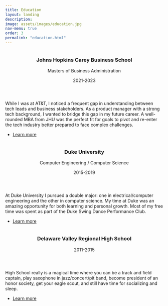 ```yaml
---
title: Education
layout: landing
description: 
image: assets/images/education.jpg
nav-menu: true
order: 3
permalink: "education.html"
---
```


<!-- Main -->
<div id="main">

<!-- Two -->
<section id="two" class="spotlights">
	<section>
		<a href="https://carey.jhu.edu/" target="_blank" rel="noopener noreferrer" class="image">
			<img src="{% link assets/images/carey.png %}" alt="" data-position="center center" />
		</a>
		<div class="content">
			<div class="inner">
				<header class="major">
					<h3>Johns Hopkins Carey Business School</h3>
					<p>Masters of Business Administration</p>
					<p>2021-2023</p>
				</header>
				<p>While I was at AT&T, I noticed a frequent gap in understanding between tech leads and business stakeholders. As a product manager with a strong tech background, I wanted to bridge this gap in my future career. A well-rounded MBA from JHU was the perfect fit for goals to pivot and re-enter the tech industry better prepared to face complex challenges.</p>
				<ul class="actions">
					<li><a href="https://carey.jhu.edu/" target="_blank" rel="noopener noreferrer" class="button">Learn more</a></li>
				</ul>
			</div>
		</div>
	</section>
	<section>
		<a href="https://pratt.duke.edu/" target="_blank" rel="noopener noreferrer" class="image">
			<img src="{% link assets/images/duke.png %}" alt="" data-position="25% 25%" />
		</a>
		<div class="content">
			<div class="inner">
				<header class="major">
					<h3>Duke University</h3>
					<p>Computer Engineering / Computer Science</p>
					<p>2015-2019</p>
				</header>
				<p>At Duke University I pursued a double major: one in electrical/computer engineering and the other in computer science. My time at Duke was an amazing opportunity for both learning and personal growth. Most of my free time was spent as part of the Duke Swing Dance Performance Club.</p>
				<ul class="actions">
					<li><a href="https://pratt.duke.edu/" target="_blank" rel="noopener noreferrer" class="button">Learn more</a></li>
				</ul>
			</div>
		</div>
	</section>
	<section>
		<a href="https://www.dvrhs.org/" target="_blank" rel="noopener noreferrer" class="image">
			<img src="{% link assets/images/dvrhs.jpeg %}" alt="" data-position="25% 25%" />
		</a>
		<div class="content">
			<div class="inner">
				<header class="major">
					<h3>Delaware Valley Regional High School</h3>
					<p>2011-2015</p>
				</header>
				<p>High School really is a magical time where you can be a track and field captain, play saxophone in jazz/concert/pit band, become president of an honor society, get your eagle scout, and still have time for socializing and sleep.</p>
				<ul class="actions">
					<li><a href="https://www.dvrhs.org/" target="_blank" rel="noopener noreferrer" class="button">Learn more</a></li>
				</ul>
			</div>
		</div>
	</section>
</section>

</div>
